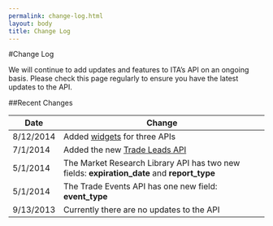 ```yaml
---
permalink: change-log.html
layout: body
title: Change Log
---
```


#Change Log

We will continue to add updates and features to ITA’s API on an ongoing basis.  Please check this page regularly to ensure you have the latest updates to the API.

##Recent Changes

| Date            | Change                                                     |
| --------------- | --------------------------------------------------------------- |
| 8/12/2014       | Added [widgets](widgets.html) for three APIs
| 7/1/2014        | Added the new [Trade Leads API](trade-leads.html)
| 5/1/2014        | The Market Research Library API has two new fields: **expiration_date** and **report_type** |
| 5/1/2014        | The Trade Events API has one new field:  **event_type** |
| 9/13/2013       | Currently there are no updates to the API                 |
















